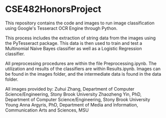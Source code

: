 # CSE482HonorsProject

This repository contains the code and images
to run image classification using Google's Tesseract OCR Engine 
through Python. 

This process includes the extraction of string data from the images 
using the PyTesseract package. This data is then used to train and test 
a Multinomial Naive Bayes classifier as well as a Logistic Regression
classifier.

All preprocessing procedures are within the file Preprocessing.ipynb.
The utilization and results of the classifiers are within Results.ipynb.
Images can be found in the images folder, and the intermediate data is found
in the data folder.

All images provided by:
Zuhui Zhang, Department of Computer Science/Engineering, Stony Brook University
Zhaozheng Yin, PhD, Department of Computer Science/Engineering, Stony Brook University
Young Anna Argyris, PhD, Department of Media and Information, Communication Arts and Sciences, MSU
